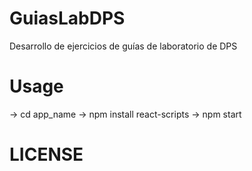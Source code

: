 # GuiasLabDPS
Desarrollo de ejercicios de guías de laboratorio de DPS

# Usage 

-> cd app_name
-> npm install react-scripts
-> npm start

# LICENSE
[MTI]: https://github.com/Jony-07/GuiasLabDPS/blob/master/LICENSE.md
